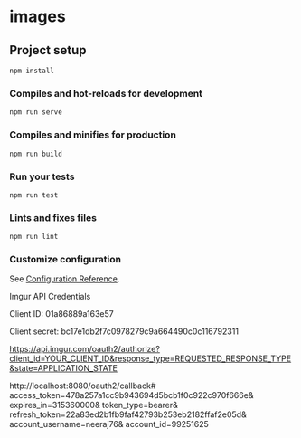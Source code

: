 # images

## Project setup
```
npm install
```

### Compiles and hot-reloads for development
```
npm run serve
```

### Compiles and minifies for production
```
npm run build
```

### Run your tests
```
npm run test
```

### Lints and fixes files
```
npm run lint
```

### Customize configuration
See [Configuration Reference](https://cli.vuejs.org/config/).


Imgur API Credentials 

Client ID:
01a86889a163e57

Client secret:
bc17e1db2f7c0978279c9a664490c0c116792311

https://api.imgur.com/oauth2/authorize?client_id=YOUR_CLIENT_ID&response_type=REQUESTED_RESPONSE_TYPE&state=APPLICATION_STATE

http://localhost:8080/oauth2/callback#
access_token=478a257a1cc9b943694d5bcb1f0c922c970f666e&
expires_in=315360000&
token_type=bearer&
refresh_token=22a83ed2b1fb9faf42793b253eb2182ffaf2e05d&
account_username=neeraj76&
account_id=99251625